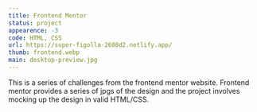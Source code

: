 ```yaml
---
title: Frontend Mentor
status: project
appearence: -3
code: HTML, CSS
url: https://super-figolla-2608d2.netlify.app/
thumb: frontend.webp
main: desktop-preview.jpg
---
```


This is a series of challenges from the frontend mentor website. Frontend mentor provides a series of jpgs of the design and the project involves mocking up the design in valid HTML/CSS. 




